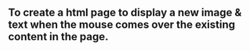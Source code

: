 ## To create a html page to display a new image & text when the mouse comes over the existing content in the page.
